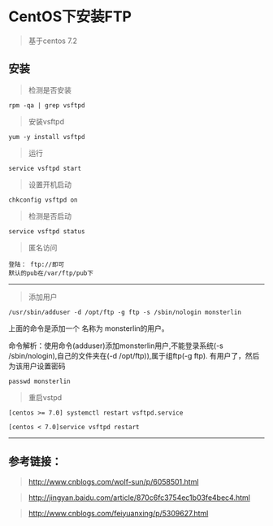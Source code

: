# CentOS下安装FTP

> 基于centos 7.2

## 安装

> 检测是否安装

```
rpm -qa | grep vsftpd
```

> 安装vsftpd

```
yum -y install vsftpd
```

> 运行

```
service vsftpd start
```

> 设置开机启动

```
chkconfig vsftpd on
```

> 检测是否启动

```
service vsftpd status
```

> 匿名访问

```
登陆： ftp://即可
默认的pub在/var/ftp/pub下
```

---

> 添加用户

```
/usr/sbin/adduser -d /opt/ftp -g ftp -s /sbin/nologin monsterlin
```

上面的命令是添加一个 名称为 monsterlin的用户。

命令解析：使用命令(adduser)添加monsterlin用户,不能登录系统(-s /sbin/nologin),自己的文件夹在(-d /opt/ftp)),属于组ftp(-g ftp).
有用户了，然后为该用户设置密码

```
passwd monsterlin
```

> 重启vstpd

```
[centos >= 7.0] systemctl restart vsftpd.service

[centos < 7.0]service vsftpd restart
```


---

## 参考链接：

> http://www.cnblogs.com/wolf-sun/p/6058501.html

> http://jingyan.baidu.com/article/870c6fc3754ec1b03fe4bec4.html

> http://www.cnblogs.com/feiyuanxing/p/5309627.html
